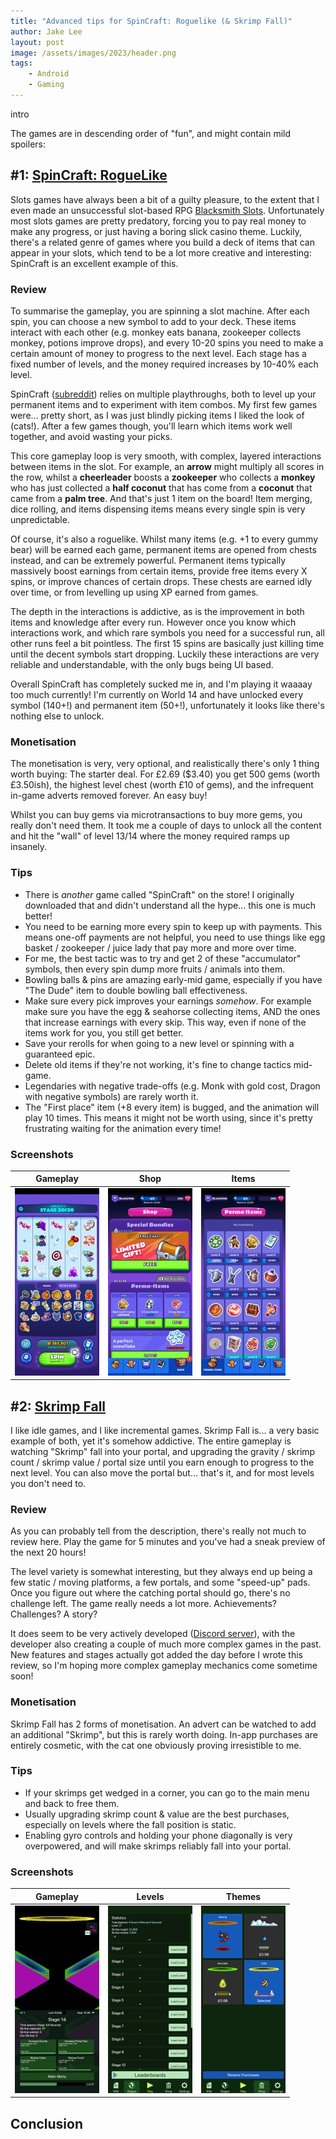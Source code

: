 ```yaml
---
title: "Advanced tips for SpinCraft: Roguelike (& Skrimp Fall)"
author: Jake Lee
layout: post
image: /assets/images/2023/header.png
tags:
    - Android
    - Gaming
---
```


intro

The games are in descending order of "fun", and might contain mild spoilers:

## #1: [SpinCraft: RogueLike](https://play.google.com/store/apps/details?id=com.sneakypanda.spincraft)

Slots games have always been a bit of a guilty pleasure, to the extent that I even made an unsuccessful slot-based RPG [Blacksmith Slots](https://play.google.com/store/apps/details?id=uk.co.jakelee.blacksmithslots). Unfortunately most slots games are pretty predatory, forcing you to pay real money to make any progress, or just having a boring slick casino theme. Luckily, there's a related genre of games where you build a deck of items that can appear in your slots, which tend to be a lot more creative and interesting: SpinCraft is an excellent example of this.

### Review

To summarise the gameplay, you are spinning a slot machine. After each spin, you can choose a new symbol to add to your deck. These items interact with each other (e.g. monkey eats banana, zookeeper collects monkey, potions improve drops), and every 10-20 spins you need to make a certain amount of money to progress to the next level. Each stage has a fixed number of levels, and the money required increases by 10-40% each level.

SpinCraft ([subreddit](https://www.reddit.com/r/SpinCraft/)) relies on multiple playthroughs, both to level up your permanent items and to experiment with item combos. My first few games were... pretty short, as I was just blindly picking items I liked the look of (cats!). After a few games though, you'll learn which items work well together, and avoid wasting your picks. 

This core gameplay loop is very smooth, with complex, layered interactions between items in the slot. For example, an **arrow** might multiply all scores in the row, whilst a **cheerleader** boosts a **zookeeper** who collects a **monkey** who has just collected a **half coconut** that has come from a **coconut** that came from a **palm tree**. And that's just 1 item on the board! Item merging, dice rolling, and items dispensing items means every single spin is very unpredictable. 

Of course, it's also a roguelike. Whilst many items (e.g. +1 to every gummy bear) will be earned each game, permanent items are opened from chests instead, and can be extremely powerful. Permanent items typically massively boost earnings from certain items, provide free items every X spins, or improve chances of certain drops. These chests are earned idly over time, or from levelling up using XP earned from games.

The depth in the interactions is addictive, as is the improvement in both items and knowledge after every run. However once you know which interactions work, and which rare symbols you need for a successful run, all other runs feel a bit pointless. The first 15 spins are basically just killing time until the decent symbols start dropping. Luckily these interactions are very reliable and understandable, with the only bugs being UI based. 

Overall SpinCraft has completely sucked me in, and I'm playing it waaaay too much currently! I'm currently on World 14 and have unlocked every symbol (140+!) and permanent item (50+!), unfortunately it looks like there's nothing else to unlock.

### Monetisation

The monetisation is very, very optional, and realistically there's only 1 thing worth buying: The starter deal. For £2.69 ($3.40) you get 500 gems (worth £3.50ish), the highest level chest (worth £10 of gems), and the infrequent in-game adverts removed forever. An easy buy! 

Whilst you can buy gems via microtransactions to buy more gems, you really don't need them. It took me a couple of days to unlock all the content and hit the "wall" of level 13/14 where the money required ramps up insanely.

### Tips

* There is *another* game called "SpinCraft" on the store! I originally downloaded that and didn't understand all the hype... this one is much better!
* You need to be earning more every spin to keep up with payments. This means one-off payments are not helpful, you need to use things like egg basket / zookeeper / juice lady that pay more and more over time.
* For me, the best tactic was to try and get 2 of these "accumulator" symbols, then every spin dump more fruits / animals into them.
* Bowling balls & pins are amazing early-mid game, especially if you have "The Dude" item to double bowling ball effectiveness.
* Make sure every pick improves your earnings *somehow*. For example make sure you have the egg & seahorse collecting items, AND the ones that increase earnings with every skip. This way, even if none of the items work for you, you still get better.
* Save your rerolls for when going to a new level or spinning with a guaranteed epic.
* Delete old items if they're not working, it's fine to change tactics mid-game.
* Legendaries with negative trade-offs (e.g. Monk with gold cost, Dragon with negative symbols) are rarely worth it.
* The "First place" item (+8 every item) is bugged, and the animation will play 10 times. This means it might not be worth using, since it's pretty frustrating waiting for the animation every time!

### Screenshots

| Gameplay | Shop | Items |
| --- | --- | --- |
| [![spincraft gameplay](/assets/images/2023/april_sc_game_thumbnail.jpg)](/assets/images/2023/april_sc_game.jpg) |  [![spincraft shop](/assets/images/2023/april_sc_shop_thumbnail.jpg)](/assets/images/2023/april_sc_shop.jpg) |  [![spincraft item](/assets/images/2023/april_sc_items_thumbnail.jpg)](/assets/images/2023/april_sc_items.jpg) | 

## #2: [Skrimp Fall](https://play.google.com/store/apps/details?id=com.blindsidedgames.skrimpdrop)

I like idle games, and I like incremental games. Skrimp Fall is... a very basic example of both, yet it's somehow addictive. The entire gameplay is watching "Skrimp" fall into your portal, and upgrading the gravity / skrimp count / skrimp value / portal size until you earn enough to progress to the next level. You can also move the portal but... that's it, and for most levels you don't need to.

### Review

As you can probably tell from the description, there's really not much to review here. Play the game for 5 minutes and you've had a sneak preview of the next 20 hours!

The level variety is somewhat interesting, but they always end up being a few static / moving platforms, a few portals, and some "speed-up" pads. Once you figure out where the catching portal should go, there's no challenge left. The game really needs a lot more. Achievements? Challenges? A story? 

It does seem to be very actively developed ([Discord server](https://discord.com/invite/blindsided-games-712304553931833385)), with the developer also creating a couple of much more complex games in the past. New features and stages actually got added the day before I wrote this review, so I'm hoping more complex gameplay mechanics come sometime soon!

### Monetisation

Skrimp Fall has 2 forms of monetisation. An advert can be watched to add an additional "Skrimp", but this is rarely worth doing. In-app purchases are entirely cosmetic, with the cat one obviously proving irresistible to me.

### Tips

* If your skrimps get wedged in a corner, you can go to the main menu and back to free them.
* Usually upgrading skrimp count & value are the best purchases, especially on levels where the fall position is static.
* Enabling gyro controls and holding your phone diagonally is very overpowered, and will make skrimps reliably fall into your portal.

### Screenshots

| Gameplay | Levels | Themes |
| --- | --- | --- |
| [![skrimp fall gameplay](/assets/images/2023/april_sf_gameplay_thumbnail.jpg)](/assets/images/2023/april_sf_gameplay.jpg) | [![skrimp fall levels](/assets/images/2023/april_sf_levels_thumbnail.jpg)](/assets/images/2023/april_sf_levels.jpg) | [![skrimp fall themes](/assets/images/2023/april_sf_themes_thumbnail.jpg)](/assets/images/2023/april_sf_themes.jpg) |



## Conclusion
